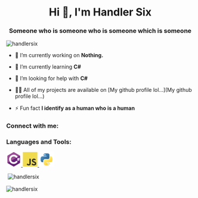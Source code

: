 <h1 align="center">Hi 👋, I'm Handler Six</h1>
<h3 align="center">Someone who is someone who is someone which is someone</h3>

<p align="left"> <img src="https://komarev.com/ghpvc/?username=handlersix&label=Profile%20views&color=0e75b6&style=flat" alt="handlersix" /> </p>

- 🔭 I’m currently working on **Nothing.**

- 🌱 I’m currently learning **C#**

- 🤝 I’m looking for help with **C#**

- 👨‍💻 All of my projects are available on [My github profile lol...](My github profile lol...)

- ⚡ Fun fact **I identify as a human who is a human**

<h3 align="left">Connect with me:</h3>
<p align="left">
</p>

<h3 align="left">Languages and Tools:</h3>
<p align="left"> <a href="https://www.w3schools.com/cs/" target="_blank" rel="noreferrer"> <img src="https://raw.githubusercontent.com/devicons/devicon/master/icons/csharp/csharp-original.svg" alt="csharp" width="40" height="40"/> </a> <a href="https://developer.mozilla.org/en-US/docs/Web/JavaScript" target="_blank" rel="noreferrer"> <img src="https://raw.githubusercontent.com/devicons/devicon/master/icons/javascript/javascript-original.svg" alt="javascript" width="40" height="40"/> </a> <a href="https://www.python.org" target="_blank" rel="noreferrer"> <img src="https://raw.githubusercontent.com/devicons/devicon/master/icons/python/python-original.svg" alt="python" width="40" height="40"/> </a> </p>

<p>&nbsp;<img align="center" src="https://github-readme-stats.vercel.app/api?username=handlersix&show_icons=true&locale=en" alt="handlersix" /></p>

<p><img align="center" src="https://github-readme-streak-stats.herokuapp.com/?user=handlersix&" alt="handlersix" /></p>
